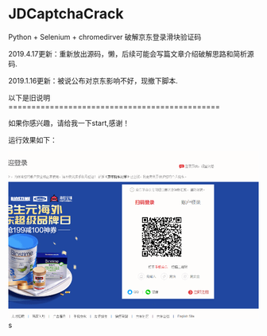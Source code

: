 # JDCaptchaCrack
Python + Selenium + chromedirver 破解京东登录滑块验证码

2019.4.17更新：重新放出源码，懒，后续可能会写篇文章介绍破解思路和简析源码.


2019.1.16更新：被说公布对京东影响不好，现撤下脚本.

以下是旧说明==============================================

如果你感兴趣，请给我一下start,感谢！


运行效果如下：

![](/images/run.gif)
s